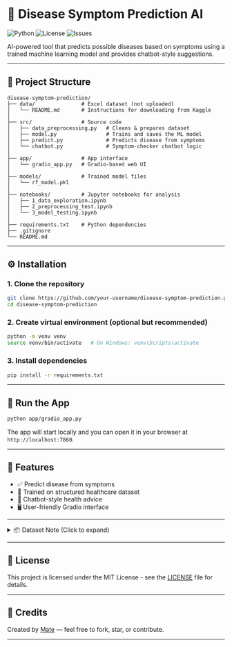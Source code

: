# 🧠 Disease Symptom Prediction AI

![Python](https://img.shields.io/badge/python-3.10+-blue.svg)
![License](https://img.shields.io/github/license/your-username/disease-symptom-prediction)
![Issues](https://img.shields.io/github/issues/your-username/disease-symptom-prediction)

AI-powered tool that predicts possible diseases based on symptoms using a trained machine learning model and provides chatbot-style suggestions.

---

## 📁 Project Structure

```
disease-symptom-prediction/
├── data/               # Excel dataset (not uploaded)
│   └── README.md       # Instructions for downloading from Kaggle
│
├── src/                # Source code
│   ├── data_preprocessing.py   # Cleans & prepares dataset
│   ├── model.py                # Trains and saves the ML model
│   ├── predict.py              # Predicts disease from symptoms
│   └── chatbot.py              # Symptom-checker chatbot logic
│
├── app/                # App interface
│   └── gradio_app.py   # Gradio-based web UI
│
├── models/             # Trained model files
│   └── rf_model.pkl
│
├── notebooks/          # Jupyter notebooks for analysis
│   ├── 1_data_exploration.ipynb
│   ├── 2_preprocessing_test.ipynb
│   └── 3_model_testing.ipynb
│
├── requirements.txt    # Python dependencies
├── .gitignore
└── README.md
```

---

## ⚙️ Installation

### 1. Clone the repository

```bash
git clone https://github.com/your-username/disease-symptom-prediction.git
cd disease-symptom-prediction
```

### 2. Create virtual environment (optional but recommended)

```bash
python -m venv venv
source venv/bin/activate   # On Windows: venv\Scripts\activate
```

### 3. Install dependencies

```bash
pip install -r requirements.txt
```

---

## 🚀 Run the App

```bash
python app/gradio_app.py
```

The app will start locally and you can open it in your browser at `http://localhost:7860`.

---

## 🤖 Features

- ✅ Predict disease from symptoms
- 🧠 Trained on structured healthcare dataset
- 💬 Chatbot-style health advice
- 🖥️ User-friendly Gradio interface

---

<details>
<summary>📦 Dataset Note (Click to expand)</summary>

We use a healthcare dataset available on [Kaggle](https://www.kaggle.com/). Due to licensing, it is not uploaded in this repo. Please download it manually and place it in the `data/` directory.

</details>

---

## 🪪 License

This project is licensed under the MIT License - see the [LICENSE](LICENSE) file for details.

---

## 🙏 Credits

Created by [Mate](https://github.com/your-username) — feel free to fork, star, or contribute.

---
